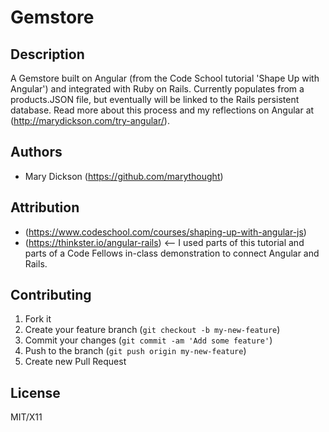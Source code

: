 # Gemstore

## Description
A Gemstore built on Angular (from the Code School tutorial 'Shape Up with Angular') and integrated with Ruby on Rails. Currently populates from a products.JSON file, but eventually will be linked to the Rails persistent database. Read more about this process and my reflections on Angular at (http://marydickson.com/try-angular/).

## Authors

* Mary Dickson (https://github.com/marythought)

## Attribution

* (https://www.codeschool.com/courses/shaping-up-with-angular-js)
* (https://thinkster.io/angular-rails) <-- I used parts of this tutorial and parts of a Code Fellows in-class demonstration to connect Angular and Rails.

## Contributing

1. Fork it
2. Create your feature branch (`git checkout -b my-new-feature`)
3. Commit your changes (`git commit -am 'Add some feature'`)
4. Push to the branch (`git push origin my-new-feature`)
5. Create new Pull Request

## License

MIT/X11
